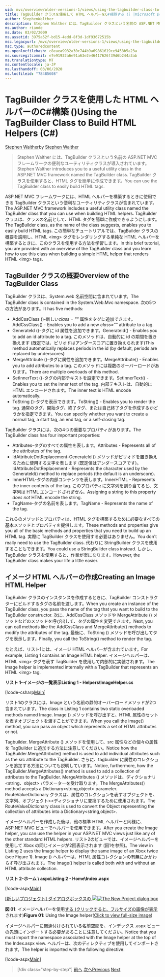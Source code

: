 ```yaml
---
uid: mvc/overview/older-versions-1/views/using-the-tagbuilder-class-to-build-html-helpers-cs
title: TagBuilder クラスを使用して HTML ヘルパーをC#構築する () |Microsoft Docs
author: StephenWalther
description: Stephen Walther には、TagBuilder クラスという名前の ASP.NET MVC フレームワークの便利なユーティリティクラスが導入されています。 TagBuilder クラスは簡単に使用できます。
ms.author: riande
ms.date: 03/02/2009
ms.assetid: 3975a52f-bd15-4edd-8f3d-1df93672515b
msc.legacyurl: /mvc/overview/older-versions-1/views/using-the-tagbuilder-class-to-build-html-helpers-cs
msc.type: authoredcontent
ms.openlocfilehash: c8eaea9932a30c744b9a69861619ce9458b5a23a
ms.sourcegitcommit: e7e91932a6e91a63e2e46417626f39d6b244a3ab
ms.translationtype: MT
ms.contentlocale: ja-JP
ms.lasthandoff: 03/06/2020
ms.locfileid: "78485608"
---
```

# <a name="using-the-tagbuilder-class-to-build-html-helpers-c"></a><span data-ttu-id="f6226-104">TagBuilder クラスを使用した HTML ヘルパーのC#構築 ()</span><span class="sxs-lookup"><span data-stu-id="f6226-104">Using the TagBuilder Class to Build HTML Helpers (C#)</span></span>

<span data-ttu-id="f6226-105">[Stephen Walther](https://github.com/StephenWalther)</span><span class="sxs-lookup"><span data-stu-id="f6226-105">by [Stephen Walther](https://github.com/StephenWalther)</span></span>

> <span data-ttu-id="f6226-106">Stephen Walther には、TagBuilder クラスという名前の ASP.NET MVC フレームワークの便利なユーティリティクラスが導入されています。</span><span class="sxs-lookup"><span data-stu-id="f6226-106">Stephen Walther introduces you to a useful utility class in the ASP.NET MVC framework named the TagBuilder class.</span></span> <span data-ttu-id="f6226-107">TagBuilder クラスを使用すると、HTML タグを簡単に作成できます。</span><span class="sxs-lookup"><span data-stu-id="f6226-107">You can use the TagBuilder class to easily build HTML tags.</span></span>

<span data-ttu-id="f6226-108">ASP.NET MVC フレームワークには、HTML ヘルパーを構築するときに使用できる TagBuilder クラスという便利なユーティリティクラスが含まれています。</span><span class="sxs-lookup"><span data-stu-id="f6226-108">The ASP.NET MVC framework includes a useful utility class named the TagBuilder class that you can use when building HTML helpers.</span></span> <span data-ttu-id="f6226-109">TagBuilder クラスは、クラスの名前として、HTML タグを簡単に作成できるようにします。</span><span class="sxs-lookup"><span data-stu-id="f6226-109">The TagBuilder class, as the name of the class suggests, enables you to easily build HTML tags.</span></span> <span data-ttu-id="f6226-110">この簡単なチュートリアルでは、TagBuilder クラスの概要を説明し、HTML &lt;img&gt; タグをレンダリングする単純な HTML ヘルパーを構築するときに、このクラスを使用する方法を学習します。</span><span class="sxs-lookup"><span data-stu-id="f6226-110">In this brief tutorial, you are provided with an overview of the TagBuilder class and you learn how to use this class when building a simple HTML helper that renders HTML &lt;img&gt; tags.</span></span>

## <a name="overview-of-the-tagbuilder-class"></a><span data-ttu-id="f6226-111">TagBuilder クラスの概要</span><span class="sxs-lookup"><span data-stu-id="f6226-111">Overview of the TagBuilder Class</span></span>

<span data-ttu-id="f6226-112">TagBuilder クラスは、System.web 名前空間に含まれています。</span><span class="sxs-lookup"><span data-stu-id="f6226-112">The TagBuilder class is contained in the System.Web.Mvc namespace.</span></span> <span data-ttu-id="f6226-113">次の5つの方法があります。</span><span class="sxs-lookup"><span data-stu-id="f6226-113">It has five methods:</span></span>

- <span data-ttu-id="f6226-114">AddCssClass ()-新しい*class = ""* 属性をタグに追加できます。</span><span class="sxs-lookup"><span data-stu-id="f6226-114">AddCssClass() - Enables you to add a new *class=""* attribute to a tag.</span></span>
- <span data-ttu-id="f6226-115">GenerateId ()-タグに id 属性を追加できます。</span><span class="sxs-lookup"><span data-stu-id="f6226-115">GenerateId() - Enables you to add an id attribute to a tag.</span></span> <span data-ttu-id="f6226-116">このメソッドは、自動的に id の期間を置き換えます (既定では、ピリオドはアンダースコアに置き換えられます)</span><span class="sxs-lookup"><span data-stu-id="f6226-116">This method automatically replaces periods in the id (by default, periods are replaced by underscores)</span></span>
- <span data-ttu-id="f6226-117">MergeAttribute ()-タグに属性を追加できます。</span><span class="sxs-lookup"><span data-stu-id="f6226-117">MergeAttribute() - Enables you to add attributes to a tag.</span></span> <span data-ttu-id="f6226-118">このメソッドには複数のオーバーロードがあります。</span><span class="sxs-lookup"><span data-stu-id="f6226-118">There are multiple overloads of this method.</span></span>
- <span data-ttu-id="f6226-119">SetInnerText ()-タグの内部テキストを設定できます。</span><span class="sxs-lookup"><span data-stu-id="f6226-119">SetInnerText() - Enables you to set the inner text of the tag.</span></span> <span data-ttu-id="f6226-120">内部テキストは、自動的に HTML エンコードされます。</span><span class="sxs-lookup"><span data-stu-id="f6226-120">The inner text is HTML encode automatically.</span></span>
- <span data-ttu-id="f6226-121">ToString ()-タグを表示できます。</span><span class="sxs-lookup"><span data-stu-id="f6226-121">ToString() - Enables you to render the tag.</span></span> <span data-ttu-id="f6226-122">通常のタグ、開始タグ、終了タグ、または自己終了タグを作成するかどうかを指定できます。</span><span class="sxs-lookup"><span data-stu-id="f6226-122">You can specify whether you want to create a normal tag, a start tag, an end tag, or a self-closing tag.</span></span>

<span data-ttu-id="f6226-123">TagBuilder クラスには、次の4つの重要なプロパティがあります。</span><span class="sxs-lookup"><span data-stu-id="f6226-123">The TagBuilder class has four important properties:</span></span>

- <span data-ttu-id="f6226-124">Attributes-タグのすべての属性を表します。</span><span class="sxs-lookup"><span data-stu-id="f6226-124">Attributes - Represents all of the attributes of the tag.</span></span>
- <span data-ttu-id="f6226-125">IdAttributeDotReplacement-GenerateId () メソッドがピリオドを置き換えるために使用する文字を表します (既定値はアンダースコアです)。</span><span class="sxs-lookup"><span data-stu-id="f6226-125">IdAttributeDotReplacement - Represents the character used by the GenerateId() method to replace periods (the default is an underscore).</span></span>
- <span data-ttu-id="f6226-126">InnerHTML-タグの内部コンテンツを表します。</span><span class="sxs-lookup"><span data-stu-id="f6226-126">InnerHTML - Represents the inner contents of the tag.</span></span> <span data-ttu-id="f6226-127">このプロパティに文字列を割り当てると、文字列は HTML エンコード*されません*。</span><span class="sxs-lookup"><span data-stu-id="f6226-127">Assigning a string to this property *does not* HTML encode the string.</span></span>
- <span data-ttu-id="f6226-128">TagName-タグの名前を表します。</span><span class="sxs-lookup"><span data-stu-id="f6226-128">TagName - Represents the name of the tag.</span></span>

<span data-ttu-id="f6226-129">これらのメソッドとプロパティは、HTML タグを構築するために必要なすべての基本メソッドとプロパティを提供します。</span><span class="sxs-lookup"><span data-stu-id="f6226-129">These methods and properties give you all of the basic methods and properties that you need to build up an HTML tag.</span></span> <span data-ttu-id="f6226-130">実際に TagBuilder クラスを使用する必要はありません。</span><span class="sxs-lookup"><span data-stu-id="f6226-130">You don't really need to use the TagBuilder class.</span></span> <span data-ttu-id="f6226-131">代わりに StringBuilder クラスを使用することもできます。</span><span class="sxs-lookup"><span data-stu-id="f6226-131">You could use a StringBuilder class instead.</span></span> <span data-ttu-id="f6226-132">しかし、TagBuilder クラスを使用すると、作業が楽になります。</span><span class="sxs-lookup"><span data-stu-id="f6226-132">However, the TagBuilder class makes your life a little easier.</span></span>

## <a name="creating-an-image-html-helper"></a><span data-ttu-id="f6226-133">イメージ HTML ヘルパーの作成</span><span class="sxs-lookup"><span data-stu-id="f6226-133">Creating an Image HTML Helper</span></span>

<span data-ttu-id="f6226-134">TagBuilder クラスのインスタンスを作成するときに、TagBuilder コンストラクターにビルドするタグの名前を渡します。</span><span class="sxs-lookup"><span data-stu-id="f6226-134">When you create an instance of the TagBuilder class, you pass the name of the tag that you want to build to the TagBuilder constructor.</span></span> <span data-ttu-id="f6226-135">次に、AddCssClass メソッドや MergeAttribute () メソッドなどのメソッドを呼び出して、タグの属性を変更できます。</span><span class="sxs-lookup"><span data-stu-id="f6226-135">Next, you can call methods like the AddCssClass and MergeAttribute() methods to modify the attributes of the tag.</span></span> <span data-ttu-id="f6226-136">最後に、ToString () メソッドを呼び出してタグを表示します。</span><span class="sxs-lookup"><span data-stu-id="f6226-136">Finally, you call the ToString() method to render the tag.</span></span>

<span data-ttu-id="f6226-137">たとえば、リスト1には、イメージ HTML ヘルパーが含まれています。</span><span class="sxs-lookup"><span data-stu-id="f6226-137">For example, Listing 1 contains an Image HTML helper.</span></span> <span data-ttu-id="f6226-138">イメージヘルパーは、HTML &lt;img&gt; タグを表す TagBuilder を使用して内部的に実装されます。</span><span class="sxs-lookup"><span data-stu-id="f6226-138">The Image helper is implemented internally with a TagBuilder that represents an HTML &lt;img&gt; tag.</span></span>

<span data-ttu-id="f6226-139">**リスト 1-イメージの一覧表示**</span><span class="sxs-lookup"><span data-stu-id="f6226-139">**Listing 1 - Helpers\ImageHelper.cs**</span></span>

[!code-csharp[Main](using-the-tagbuilder-class-to-build-html-helpers-cs/samples/sample1.cs)]

<span data-ttu-id="f6226-140">リスト1のクラスには、Image という名前の静的オーバーロードメソッドが2つ含まれています。</span><span class="sxs-lookup"><span data-stu-id="f6226-140">The class in Listing 1 contains two static overloaded methods named Image.</span></span> <span data-ttu-id="f6226-141">Image () メソッドを呼び出すと、HTML 属性のセットを表すオブジェクトを渡すことができます。</span><span class="sxs-lookup"><span data-stu-id="f6226-141">When you call the Image() method, you can pass an object which represents a set of HTML attributes or not.</span></span>

<span data-ttu-id="f6226-142">Tagbuilder. MergeAttribute () メソッドを使用して、src 属性などの個々の属性を TagBuilder に追加する方法に注意してください。</span><span class="sxs-lookup"><span data-stu-id="f6226-142">Notice how the TagBuilder.MergeAttribute() method is used to add individual attributes such as the src attribute to the TagBuilder.</span></span> <span data-ttu-id="f6226-143">さらに、tagbuilder に属性のコレクションを追加する方法についても説明しています。</span><span class="sxs-lookup"><span data-stu-id="f6226-143">Notice, furthermore, how the TagBuilder.MergeAttributes() method is used to add a collection of attributes to the TagBuilder.</span></span> <span data-ttu-id="f6226-144">MergeAttributes () メソッドは、ディクショナリ&lt;string、object&gt; パラメーターを受け取ります。</span><span class="sxs-lookup"><span data-stu-id="f6226-144">The MergeAttributes() method accepts a Dictionary&lt;string,object&gt; parameter.</span></span> <span data-ttu-id="f6226-145">RouteValueDictionary クラスは、属性のコレクションを表すオブジェクトを、文字列、オブジェクト&gt;&lt;ディクショナリに変換するために使用されます。</span><span class="sxs-lookup"><span data-stu-id="f6226-145">The RouteValueDictionary class is used to convert the Object representing the collection of attributes into a Dictionary&lt;string,object&gt;.</span></span>

<span data-ttu-id="f6226-146">イメージヘルパーを作成した後は、他の標準 HTML ヘルパーと同様に、ASP.NET MVC ビューでヘルパーを使用できます。</span><span class="sxs-lookup"><span data-stu-id="f6226-146">After you create the Image helper, you can use the helper in your ASP.NET MVC views just like any of the other standard HTML helpers.</span></span> <span data-ttu-id="f6226-147">リスト2のビューでは、イメージヘルパーを使用して Xbox の同じイメージが2回表示されます (図1を参照)。</span><span class="sxs-lookup"><span data-stu-id="f6226-147">The view in Listing 2 uses the Image helper to display the same image of an Xbox twice (see Figure 1).</span></span> <span data-ttu-id="f6226-148">Image () ヘルパーは、HTML 属性コレクションの有無にかかわらず呼び出されます。</span><span class="sxs-lookup"><span data-stu-id="f6226-148">The Image() helper is called both with and without an HTML attribute collection.</span></span>

<span data-ttu-id="f6226-149">**リスト 2-ホーム \ aspx**</span><span class="sxs-lookup"><span data-stu-id="f6226-149">**Listing 2 - Home\Index.aspx**</span></span>

[!code-aspx[Main](using-the-tagbuilder-class-to-build-html-helpers-cs/samples/sample2.aspx)]

<span data-ttu-id="f6226-150">[[新しいプロジェクト] ダイアログボックスの ![](using-the-tagbuilder-class-to-build-html-helpers-cs/_static/image1.jpg)](using-the-tagbuilder-class-to-build-html-helpers-cs/_static/image1.png)</span><span class="sxs-lookup"><span data-stu-id="f6226-150">[![The New Project dialog box](using-the-tagbuilder-class-to-build-html-helpers-cs/_static/image1.jpg)](using-the-tagbuilder-class-to-build-html-helpers-cs/_static/image1.png)</span></span>

<span data-ttu-id="f6226-151">**図 01**: イメージヘルパーを使用[する (クリックすると、フルサイズの画像が表示](using-the-tagbuilder-class-to-build-html-helpers-cs/_static/image2.png)されます)</span><span class="sxs-lookup"><span data-stu-id="f6226-151">**Figure 01**: Using the Image helper([Click to view full-size image](using-the-tagbuilder-class-to-build-html-helpers-cs/_static/image2.png))</span></span>

<span data-ttu-id="f6226-152">イメージヘルパーに関連付けられている名前空間を、インデックス .aspx ビューの先頭にインポートする必要があることに注意してください。</span><span class="sxs-lookup"><span data-stu-id="f6226-152">Notice that you must import the namespace associated with the Image helper at the top of the Index.aspx view.</span></span> <span data-ttu-id="f6226-153">ヘルパーは、次のディレクティブを使用してインポートされます。</span><span class="sxs-lookup"><span data-stu-id="f6226-153">The helper is imported with the following directive:</span></span>

[!code-aspx[Main](using-the-tagbuilder-class-to-build-html-helpers-cs/samples/sample3.aspx)]

> [!div class="step-by-step"]
> <span data-ttu-id="f6226-154">[前へ](creating-custom-html-helpers-cs.md)
> [次へ](creating-page-layouts-with-view-master-pages-cs.md)</span><span class="sxs-lookup"><span data-stu-id="f6226-154">[Previous](creating-custom-html-helpers-cs.md)
[Next](creating-page-layouts-with-view-master-pages-cs.md)</span></span>

